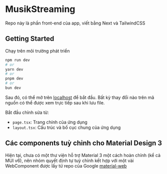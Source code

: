 # MusikStreaming

Repo này là phần front-end của app, viết bằng Next và TailwindCSS

## Getting Started

Chạy trên môi trường phát triển

```bash
npm run dev
# or
yarn dev
# or
pnpm dev
# or
bun dev
```

Sau đó, có thể mở trên [localhost](http://localhost:3000) để bắt đầu. Bất kỳ thay đổi nào trên mã nguồn có thể được xem trực tiếp sau khi lưu file.

Bắt đầu chỉnh sửa từ:
- `page.tsx`: Trang chính của ứng dụng
- `layout.tsx`: Cấu trúc và bố cục chung của ứng dụng

## Các components tuỳ chỉnh cho Material Design 3

Hiện tại, chưa có một thư viện hỗ trợ Material 3 một cách hoàn chỉnh (kể cả MUI v6), nên nhóm quyết định tự tuỳ chỉnh kết hợp với một vài WebComponent được lấy từ repo của Google [material-web](https://github.com/material-components/material-web) 
